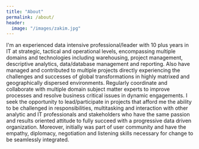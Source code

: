 ```yaml
---
title: "About"
permalink: /about/
header:
  image: "/images/zakim.jpg"
---
```


I'm an experienced data intensive professional/leader with 10 plus years in IT at strategic, tactical and operational levels,
encompassing multiple domains and technologies including warehousing, project management, descriptive analytics, data/database 
management and reporting. Also have managed and contributed to multiple projects directly experiencing the challenges and successes of 
global transformations in highly matrixed and geographically dispersed environments. Regularly coordinate and collaborate with multiple 
domain subject matter experts to improve processes and resolve business critical issues in dynamic engagements. I seek the opportunity 
to lead/participate in projects that afford me the ability to be challenged in responsibilities, multitasking and interaction with other analytic and IT professionals and stakeholders who have the same passion and results oriented attitude to fully succeed with a progressive data driven organization. Moreover, initially was part of user community and have the empathy, diplomacy, negotiation and listening skills necessary for change to be seamlessly integrated.
